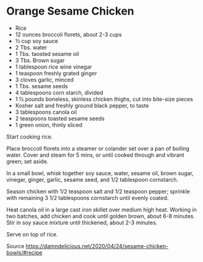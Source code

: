 # Orange Sesame Chicken

- Rice
- 12 ounces broccoli florets, about 2-3 cups
- ½ cup soy sauce
- 2 Tbs. water
- 1 Tbs. taosted sesame oil
- 3 Tbs. Brown sugar
- 1 tablespoon rice wine vinegar
- 1 teaspoon freshly grated ginger
- 3 cloves garlic, minced
- 1 Tbs. sesame seeds
- 4 tablespoons corn starch, divided
- 1 ½ pounds boneless, skinless chicken thighs, cut into bite-size pieces
- Kosher salt and freshly ground black pepper, to taste
- 3 tablespoons canola oil
- 2 teaspoons toasted sesame seeds
- 1 green onion, thinly sliced

Start cooking rice.

Place broccoli florets into a steamer or colander set over a pan of boiling water. Cover and steam for 5 mins, or until cooked through and vibrant green; set aside.

In a small bowl, whisk together soy sauce, water, sesame oil, brown sugar, vinegar, ginger, garlic, sesame seed, and 1/2 tablespoon cornstarch.

Season chicken with 1/2 teaspoon salt and 1/2 teaspoon pepper; sprinkle with remaining 3 1/2 tablespoons cornstarch until evenly coated.

Heat canola oil in a large cast iron skillet over medium high heat. Working in two batches, add chicken and cook until golden brown, about 6-8 minutes. Stir in soy sauce mixture until thickened, about 2-3 minutes.

Serve on top of rice.

Source https://damndelicious.net/2020/04/24/sesame-chicken-bowls/#recipe
